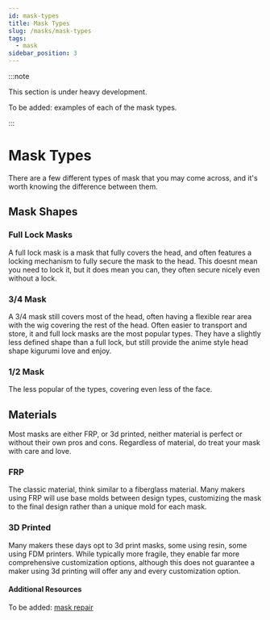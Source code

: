```yaml
---
id: mask-types
title: Mask Types
slug: /masks/mask-types
tags:
  - mask
sidebar_position: 3
---
```

:::note

This section is under heavy development.

To be added: examples of each of the mask types.

:::

# Mask Types

There are a few different types of mask that you may come across, and it's worth knowing the difference between them.

## Mask Shapes

### Full Lock Masks

A full lock mask is a mask that fully covers the head, and often features a locking mechanism to fully secure the mask to the head. This doesnt mean you need to lock it, but it does mean you can, they often secure nicely even without a lock. 

### 3/4 Mask

A 3/4 mask still covers most of the head, often having a flexible rear area with the wig covering the rest of the head. Often easier to transport and store, it and full lock masks are the most popular types. They have a slightly less defined shape than a full lock, but still provide the anime style head shape kigurumi love and enjoy.

### 1/2 Mask

The less popular of the types, covering even less of the face.

## Materials

Most masks are either FRP, or 3d printed, neither material is perfect or without their own pros and cons. Regardless of material, do treat your mask with care and love.

### FRP

The classic material, think similar to a fiberglass material. Many makers using FRP will use base molds between design types, customizing the mask to the final design rather than a unique mold for each mask.

### 3D Printed

Many makers these days opt to 3d print masks, some using resin, some using FDM printers. While typically more fragile, they enable far more comprehensive customization options, although this does not guarantee a maker using 3d printing will offer any and every customization option.

#### Additional Resources

To be added: [mask repair](/diy-mask/mask-repair)